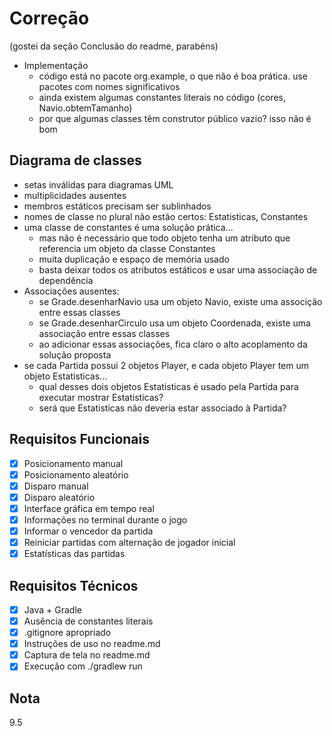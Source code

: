 # Correção

(gostei da seção Conclusão do readme, parabéns)

- Implementação
  - código está no pacote org.example, o que não é boa prática. use pacotes com nomes significativos
  - ainda existem algumas constantes literais no código (cores, Navio.obtemTamanho)
  - por que algumas classes têm construtor público vazio? isso não é bom

## Diagrama de classes

- setas inválidas para diagramas UML
- multiplicidades ausentes
- membros estáticos precisam ser sublinhados
- nomes de classe no plural não estão certos: Estatisticas, Constantes
- uma classe de constantes é uma solução prática...
  - mas não é necessário que todo objeto tenha um atributo que referencia um objeto da classe Constantes
  - muita duplicação e espaço de memória usado
  - basta deixar todos os atributos estáticos e usar uma associação de dependência
- Associações ausentes:
  - se Grade.desenharNavio usa um objeto Navio, existe uma associção entre essas classes
  - se Grade.desenharCirculo usa um objeto Coordenada, existe uma associação entre essas classes
  - ao adicionar essas associações, fica claro o alto acoplamento da solução proposta
- se cada Partida possui 2 objetos Player, e cada objeto Player tem um objeto Estatisticas...
  - qual desses dois objetos Estatisticas é usado pela Partida para executar mostrar Estatisticas?
  - será que Estatisticas não deveria estar associado à Partida?

## Requisitos Funcionais
- [x] Posicionamento manual
- [x] Posicionamento aleatório
- [x] Disparo manual
- [x] Disparo aleatório
- [x] Interface gráfica em tempo real
- [x] Informações no terminal durante o jogo
- [x] Informar o vencedor da partida
- [x] Reiniciar partidas com alternação de jogador inicial
- [x] Estatísticas das partidas

## Requisitos Técnicos
- [x] Java + Gradle
- [x] Ausência de constantes literais
- [x] .gitignore apropriado
- [x] Instruções de uso no readme.md
- [x] Captura de tela no readme.md
- [x] Execução com ./gradlew run

## Nota

9.5
